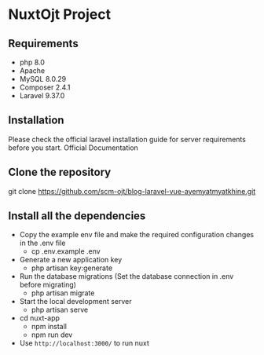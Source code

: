 # NuxtOjt Project
## Requirements
- php 8.0
- Apache
- MySQL 8.0.29
- Composer 2.4.1
- Laravel 9.37.0
## Installation
Please check the official laravel installation guide for server requirements before you start.
Official Documentation
## Clone the repository
git clone https://github.com/scm-ojt/blog-laravel-vue-ayemyatmyatkhine.git
## Install all the dependencies
- Copy the example env file and make the required configuration changes in the .env file
  - cp .env.example .env
- Generate a new application key 
  - php artisan key:generate
- Run the database migrations (Set the database connection in .env before migrating)
  - php artisan migrate
- Start the local development server
  - php artisan serve
- cd nuxt-app
  - npm install
  - npm run dev
- Use ```http://localhost:3000/``` to run nuxt 
